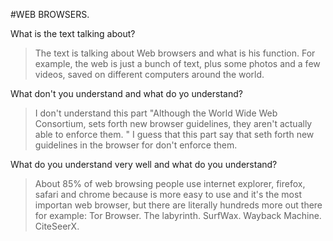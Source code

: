 #WEB BROWSERS.

What is the text talking about?

> The text is talking about Web browsers and what is his function. For example, the web is just a bunch of text, plus some photos and a few videos, saved on different computers around the world.

What don't you understand and what do yo understand?

> I don't understand this part "Although the World Wide Web Consortium, sets forth new browser guidelines, they aren't actually able to enforce them. "
> I guess that this part say that seth forth new guidelines in the browser for don't enforce them.

What do you understand very well and what do you understand?

> About 85% of web browsing people use internet explorer, firefox, safari and chrome because is more easy to use and it's the most importan web browser, but there are literally hundreds more out there for example:
> Tor Browser.
> The labyrinth.
> SurfWax.
> Wayback Machine.
> CiteSeerX.

